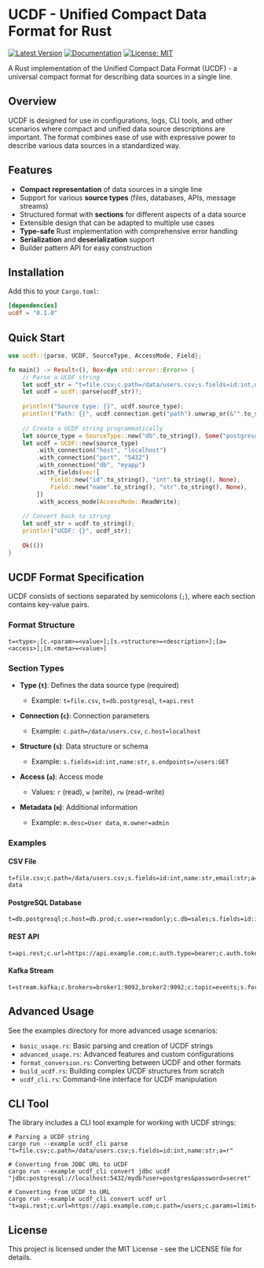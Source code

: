 # UCDF - Unified Compact Data Format for Rust

[![Latest Version](https://img.shields.io/crates/v/ucdf.svg)](https://crates.io/crates/ucdf)
[![Documentation](https://docs.rs/ucdf/badge.svg)](https://docs.rs/ucdf)
[![License: MIT](https://img.shields.io/badge/License-MIT-blue.svg)](LICENSE)

A Rust implementation of the Unified Compact Data Format (UCDF) - a universal compact format for describing data sources in a single line.

## Overview

UCDF is designed for use in configurations, logs, CLI tools, and other scenarios where compact and unified data source descriptions are important. The format combines ease of use with expressive power to describe various data sources in a standardized way.

## Features

- **Compact representation** of data sources in a single line
- Support for various **source types** (files, databases, APIs, message streams)
- Structured format with **sections** for different aspects of a data source
- Extensible design that can be adapted to multiple use cases
- **Type-safe** Rust implementation with comprehensive error handling
- **Serialization** and **deserialization** support
- Builder pattern API for easy construction

## Installation

Add this to your `Cargo.toml`:

```toml
[dependencies]
ucdf = "0.1.0"
```

## Quick Start

```rust
use ucdf::{parse, UCDF, SourceType, AccessMode, Field};

fn main() -> Result<(), Box<dyn std::error::Error>> {
    // Parse a UCDF string
    let ucdf_str = "t=file.csv;c.path=/data/users.csv;s.fields=id:int,name:str;a=r";
    let ucdf = ucdf::parse(ucdf_str)?;
    
    println!("Source type: {}", ucdf.source_type);
    println!("Path: {}", ucdf.connection.get("path").unwrap_or(&"".to_string()));
    
    // Create a UCDF string programmatically
    let source_type = SourceType::new("db".to_string(), Some("postgresql".to_string()));
    let ucdf = UCDF::new(source_type)
        .with_connection("host", "localhost")
        .with_connection("port", "5432")
        .with_connection("db", "myapp")
        .with_fields(vec![
            Field::new("id".to_string(), "int".to_string(), None),
            Field::new("name".to_string(), "str".to_string(), None),
        ])
        .with_access_mode(AccessMode::ReadWrite);
    
    // Convert back to string
    let ucdf_str = ucdf.to_string();
    println!("UCDF: {}", ucdf_str);
    
    Ok(())
}
```

## UCDF Format Specification

UCDF consists of sections separated by semicolons (`;`), where each section contains key-value pairs.

### Format Structure

```
t=<type>;[c.<param>=<value>];[s.<structure>=<description>];[a=<access>];[m.<meta>=<value>]
```

### Section Types

- **Type (`t`)**: Defines the data source type (required)
  - Example: `t=file.csv`, `t=db.postgresql`, `t=api.rest`
  
- **Connection (`c`)**: Connection parameters
  - Example: `c.path=/data/users.csv`, `c.host=localhost`
  
- **Structure (`s`)**: Data structure or schema
  - Example: `s.fields=id:int,name:str`, `s.endpoints=/users:GET`
  
- **Access (`a`)**: Access mode
  - Values: `r` (read), `w` (write), `rw` (read-write)
  
- **Metadata (`m`)**: Additional information
  - Example: `m.desc=User data`, `m.owner=admin`

### Examples

#### CSV File
```
t=file.csv;c.path=/data/users.csv;s.fields=id:int,name:str,email:str;a=r;m.desc=User data
```

#### PostgreSQL Database
```
t=db.postgresql;c.host=db.prod;c.user=readonly;c.db=sales;s.fields=id:int,amount:float,date:date;a=r
```

#### REST API
```
t=api.rest;c.url=https://api.example.com;c.auth.type=bearer;c.auth.token=xyz;s.endpoints=/users:GET,/orders:POST;a=rw
```

#### Kafka Stream
```
t=stream.kafka;c.brokers=broker1:9092,broker2:9092;c.topic=events;s.format=json;s.fields=event_id:str,payload:json;a=r
```

## Advanced Usage

See the examples directory for more advanced usage scenarios:

- `basic_usage.rs`: Basic parsing and creation of UCDF strings
- `advanced_usage.rs`: Advanced features and custom configurations
- `format_conversion.rs`: Converting between UCDF and other formats
- `build_ucdf.rs`: Building complex UCDF structures from scratch
- `ucdf_cli.rs`: Command-line interface for UCDF manipulation

## CLI Tool

The library includes a CLI tool example for working with UCDF strings:

```
# Parsing a UCDF string
cargo run --example ucdf_cli parse "t=file.csv;c.path=/data/users.csv;s.fields=id:int,name:str;a=r"

# Converting from JDBC URL to UCDF
cargo run --example ucdf_cli convert jdbc ucdf "jdbc:postgresql://localhost:5432/mydb?user=postgres&password=secret"

# Converting from UCDF to URL
cargo run --example ucdf_cli convert ucdf url "t=api.rest;c.url=https://api.example.com;c.path=/users;c.params=limit=100"
```

## License

This project is licensed under the MIT License - see the LICENSE file for details.